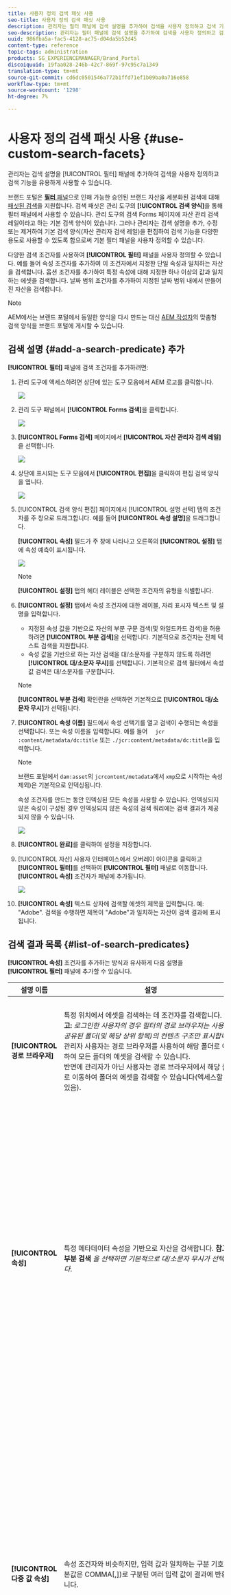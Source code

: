 ```yaml
---
title: 사용자 정의 검색 패싯 사용
seo-title: 사용자 정의 검색 패싯 사용
description: 관리자는 필터 패널에 검색 설명을 추가하여 검색을 사용자 정의하고 검색 기능을 유용하게 사용할 수 있습니다.
seo-description: 관리자는 필터 패널에 검색 설명을 추가하여 검색을 사용자 정의하고 검색 기능을 유용하게 사용할 수 있습니다.
uuid: 986fba5a-fac5-4128-ac75-d04da5b52d45
content-type: reference
topic-tags: administration
products: SG_EXPERIENCEMANAGER/Brand_Portal
discoiquuid: 19faa028-246b-42c7-869f-97c95c7a1349
translation-type: tm+mt
source-git-commit: cd6dc0501546a772b1ffd71ef1b09ba0a716e858
workflow-type: tm+mt
source-wordcount: '1298'
ht-degree: 7%

---
```



# 사용자 정의 검색 패싯 사용 {#use-custom-search-facets}

관리자는 검색 설명을 [!UICONTROL 필터] 패널에 추가하여 검색을 사용자 정의하고 검색 기능을 유용하게 사용할 수 있습니다.

브랜드 포털은 [**필터** 패널](../using/brand-portal-searching.md#search-using-facets-in-filters-panel)으로 인해 가능한 승인된 브랜드 자산을 세분화된 검색에 대해 [패싯된 검색](../using/brand-portal-searching.md#search-using-facets-in-filters-panel)을 지원합니다. 검색 패싯은 관리 도구의 **[!UICONTROL 검색 양식]**&#x200B;을 통해 필터 패널에서 사용할 수 있습니다. 관리 도구의 검색 Forms 페이지에 자산 관리 검색 레일이라고 하는 기본 검색 양식이 있습니다. 그러나 관리자는 검색 설명을 추가, 수정 또는 제거하여 기본 검색 양식(자산 관리자 검색 레일)을 편집하여 검색 기능을 다양한 용도로 사용할 수 있도록 함으로써 기본 필터 패널을 사용자 정의할 수 있습니다.

다양한 검색 조건자를 사용하여 **[!UICONTROL 필터]** 패널을 사용자 정의할 수 있습니다. 예를 들어 속성 조건자를 추가하여 이 조건자에서 지정한 단일 속성과 일치하는 자산을 검색합니다. 옵션 조건자를 추가하여 특정 속성에 대해 지정한 하나 이상의 값과 일치하는 에셋을 검색합니다. 날짜 범위 조건자를 추가하여 지정된 날짜 범위 내에서 만들어진 자산을 검색합니다.

>[!NOTE]
>
>AEM에서는 브랜드 포털에서 동일한 양식을 다시 만드는 대신 [AEM 작성자](../using/publish-schema-search-facets-presets.md#publish-search-facets-to-brand-portal)의 맞춤형 검색 양식을 브랜드 포털에 게시할 수 있습니다.

## 검색 설명 {#add-a-search-predicate} 추가

**[!UICONTROL 필터]** 패널에 검색 조건자를 추가하려면:

1. 관리 도구에 액세스하려면 상단에 있는 도구 모음에서 AEM 로고를 클릭합니다.

   ![](assets/aemlogo.png)

1. 관리 도구 패널에서 **[!UICONTROL Forms 검색]**&#x200B;을 클릭합니다.

   ![](assets/navigation-panel-1.png)

1. **[!UICONTROL Forms 검색]** 페이지에서 **[!UICONTROL 자산 관리자 검색 레일]**&#x200B;을 선택합니다.

   ![](assets/search-forms-page.png)

1. 상단에 표시되는 도구 모음에서 **[!UICONTROL 편집]**&#x200B;을 클릭하여 편집 검색 양식을 엽니다.

   ![](assets/edit-search-form-1.png)

1. [!UICONTROL 검색 양식 편집] 페이지에서 [!UICONTROL 설명 선택] 탭의 조건자를 주 창으로 드래그합니다. 예를 들어 **[!UICONTROL 속성 설명]**&#x200B;을 드래그합니다.

   **[!UICONTROL 속성]** 필드가 주 창에 나타나고 오른쪽의 **[!UICONTROL 설정]** 탭에 속성 예측이 표시됩니다.

   ![](assets/partial-prop-predicate.png)

   >[!NOTE]
   >
   >**[!UICONTROL 설정]** 탭의 헤더 레이블은 선택한 조건자의 유형을 식별합니다.

1. **[!UICONTROL 설정]** 탭에서 속성 조건자에 대한 레이블, 자리 표시자 텍스트 및 설명을 입력합니다.

   * 지정된 속성 값을 기반으로 자산의 부분 구문 검색(및 와일드카드 검색)을 허용하려면 **[!UICONTROL 부분 검색]**&#x200B;을 선택합니다. 기본적으로 조건자는 전체 텍스트 검색을 지원합니다.
   * 속성 값을 기반으로 하는 자산 검색을 대/소문자를 구분하지 않도록 하려면 **[!UICONTROL 대/소문자 무시]**&#x200B;를 선택합니다. 기본적으로 검색 필터에서 속성 값 검색은 대/소문자를 구분합니다.

   >[!NOTE]
   >
   >**[!UICONTROL 부분 검색]** 확인란을 선택하면 기본적으로 **[!UICONTROL 대/소문자 무시]**&#x200B;가 선택됩니다.

1. **[!UICONTROL 속성 이름]** 필드에서 속성 선택기를 열고 검색이 수행되는 속성을 선택합니다. 또는 속성 이름을 입력합니다. 예를 들어 `  jcr :content/metadata/dc:title` 또는 `./jcr:content/metadata/dc:title`을 입력합니다.

   >[!NOTE]
   >
   >브랜드 포털에서 `dam:asset`의 `jcrcontent/metadata`에서 `xmp`으로 시작하는 속성 제외)은 기본적으로 인덱싱됩니다.
   >
   >속성 조건자를 만드는 동안 인덱싱된 모든 속성을 사용할 수 있습니다. 인덱싱되지 않은 속성이 구성된 경우 인덱싱되지 않은 속성의 검색 쿼리에는 검색 결과가 제공되지 않을 수 있습니다.

   ![](assets/title-prop.png)

1. **[!UICONTROL 완료]**&#x200B;를 클릭하여 설정을 저장합니다.
1. [!UICONTROL 자산] 사용자 인터페이스에서 오버레이 아이콘을 클릭하고 **[!UICONTROL 필터]**&#x200B;를 선택하여 **[!UICONTROL 필터]** 패널로 이동합니다. **[!UICONTROL 속성]** 조건자가 패널에 추가됩니다.

   ![](assets/property-filter-panel.png)

1. **[!UICONTROL 속성]** 텍스트 상자에 검색할 에셋의 제목을 입력합니다. 예: &quot;Adobe&quot;. 검색을 수행하면 제목이 &quot;Adobe&quot;과 일치하는 자산이 검색 결과에 표시됩니다.

## 검색 결과 목록 {#list-of-search-predicates}

**[!UICONTROL 속성]** 조건자를 추가하는 방식과 유사하게 다음 설명을 **[!UICONTROL 필터]** 패널에 추가할 수 있습니다.

| **설명 이름** | **설명** | **속성** |
|-------|-------|----------|
| **[!UICONTROL 경로 브라우저]** | 특정 위치에서 에셋을 검색하는 데 조건자를 검색합니다. **참고:** *로그인한 사용자의 경우 필터의 경로 브라우저는 사용자와 공유된 폴더(및 해당 상위 항목)의 컨텐츠 구조만 표시합니다.* <br> 관리자 사용자는 경로 브라우저를 사용하여 해당 폴더로 이동하여 모든 폴더의 에셋을 검색할 수 있습니다. <br> 반면에 관리자가 아닌 사용자는 경로 브라우저에서 해당 폴더로 이동하여 폴더의 에셋을 검색할 수 있습니다(액세스할 수 있음). | <ul><li>필드 레이블</li><li>경로</li><li>설명</li></ul> |
| **[!UICONTROL 속성]** | 특정 메타데이터 속성을 기반으로 자산을 검색합니다. **참고: 부분 검색** *을 선택하면 기본적으로 대/소문자 무시가 선택됩니다*. | <ul><li>필드 레이블</li><li>자리 표시자</li><li>속성 이름</li><li>부분 검색</li><li>대소문자 구분 안 함</li><li> 설명</li></ul> |
| **[!UICONTROL 다중 값 속성]** | 속성 조건자와 비슷하지만, 입력 값과 일치하는 구분 기호(기본값은 COMMA[,])로 구분된 여러 입력 값이 결과에 반환됩니다. | <ul><li>필드 레이블</li><li>자리 표시자</li><li>속성 이름</li><li>구분 기호 지원</li><li>대소문자 구분 안 함</li><li>설명</li></ul> |
| **[!UICONTROL 태그]** | 태그를 기반으로 자산을 검색하는 조건자를 검색합니다. [태그] 목록에서 다양한 태그를 채우도록 경로 속성을 구성할 수 있습니다. *참고:관리자는 경로 값(예: [!UICONTROL `/etc/tags/mac/<tenant_id>/<custom_tag_namespace>`])을 변경해야 할 수 있습니다. AEM에서 검색 양식을 게시하면 경로에는 테넌트 정보가 포함되지 않습니다(예: [!UICONTROL `/etc/tags/<custom_tag_namespace>`]). | <ul><li>필드 레이블</li><li>속성 이름</li><li>경로</li><li>설명</li></ul> |
| **[!UICONTROL 경로]** | 특정 위치에서 에셋을 검색하는 데 조건자를 검색합니다. | <ul><li>필드 레이블</li><li>경로</li><li>설명</li></ul> |  |
| **[!UICONTROL 상대적 날짜]** | 작성 상대 날짜를 기준으로 에셋을 검색하는 조건자를 검색합니다. | <ul><li>필드 레이블</li><li>속성 이름</li><li>상대적 날짜</li></ul> |
| **[!UICONTROL 범위]** | 검색 조건자를 사용하여 지정된 속성 값 범위 내에 있는 자산을 검색합니다. [필터] 패널에서 범위에 대한 최소 및 최대 속성 값을 지정할 수 있습니다. | <ul><li>필드 레이블</li><li>속성 이름</li><li>설명</li></ul> |
| **[!UICONTROL 날짜 범위]** | 날짜 속성에 대해 지정된 범위 내에서 만들어진 에셋을 검색하는 조건자를 검색합니다. [필터] 패널에서 시작 날짜와 종료 날짜를 지정할 수 있습니다. | <ul><li>필드 레이블</li><li>자리 표시자</li><li>속성 이름</li><li>범위 텍스트(시작)</li><li>범위 텍스트(끝)</li><li>설명</li></ul> |
| **[!UICONTROL 날짜]** | 날짜 속성을 기반으로 한 에셋의 슬라이더 기반 검색을 위한 검색 조건자입니다. | <ul><li>필드 레이블</li><li>속성 이름</li><li>설명</li></ul> |
| **[!UICONTROL 파일 크기]** | 검색 조건자를 사용하여 크기를 기준으로 자산을 검색합니다. | <ul><li>필드 레이블</li><li>속성 이름</li><li>경로</li><li>설명</li></ul> |
| **[!UICONTROL 마지막으로 수정된 자산]** | 검색 조건자를 사용하여 마지막으로 수정한 날짜를 기준으로 자산을 검색합니다. | <ul><li>필드 레이블</li><li>속성 이름</li><li>설명</li></ul> |
| **[!UICONTROL 승인 상태]** | 검색 조건자를 사용하여 승인 메타데이터 속성을 기반으로 자산을 검색합니다. 기본 속성 이름은 **dam:status**&#x200B;입니다. | <ul><li>필드 레이블</li><li>속성 이름</li><li>설명</li></ul> |
| **[!UICONTROL 체크아웃 상태]** | 검색 조건자를 사용하여 AEM Assets에서 자산을 게시할 때 자산의 체크 아웃 상태를 기반으로 자산을 검색합니다. | <ul><li>필드 레이블</li><li>속성 이름</li><li>설명</li></ul> |
| **[!UICONTROL 체크아웃 기준]** | 검색 조건자를 사용하여 자산을 체크 아웃한 사용자를 기반으로 자산을 검색합니다. | <ul><li>필드 레이블</li><li>속성 이름</li><li>설명</li></ul> |
| **[!UICONTROL 만료 상태]** | 만료 상태에 따라 에셋을 검색할 조건자를 검색합니다. | <ul><li>필드 레이블</li><li>속성 이름</li><li>설명</li></ul> |
| **[!UICONTROL 컬렉션 구성원]** | 검색 조건자를 사용하여 자산이 컬렉션의 일부인지 여부를 기반으로 자산을 검색합니다. | 설명 |
| **[!UICONTROL 숨김]** | 이 조건자는 최종 사용자에게 명시적으로 표시되지 않으며 일반적으로 검색 결과 유형을 **dam:Asset**&#x200B;로 제한하기 위해 숨겨진 제약 조건에 사용됩니다. | <ul><li>필드 레이블</li><li>속성 이름</li><li>설명</li></ul> |

>[!NOTE]
>
>이러한 예측자가 브랜드 포털에서 작동하지 않으므로 **[!UICONTROL 옵션 설명]**, **[!UICONTROL 게시 상태 설명]** 및 **[!UICONTROL 등급 설명]**&#x200B;을 사용하지 마십시오.

## 검색 설명 {#delete-a-search-predicate} 삭제

검색 조건자를 삭제하려면 다음 단계를 수행합니다.

1. Adobe 로고를 클릭하여 관리 도구에 액세스합니다.

   ![](assets/aemlogo.png)

1. 관리 도구 패널에서 **[!UICONTROL Forms 검색]**&#x200B;을 클릭합니다.

   ![](assets/navigation-panel-2.png)

1. **[!UICONTROL Forms 검색]** 페이지에서 **[!UICONTROL 자산 관리자 검색 레일]**&#x200B;을 선택합니다.

   ![](assets/search-forms-page.png)

1. 상단에 표시되는 도구 모음에서 **[!UICONTROL 편집]**&#x200B;을 클릭하여 편집 검색 양식을 엽니다.

   ![](assets/edit-search-form-2.png)

1. [!UICONTROL 검색 양식 편집] 페이지의 기본 창에서 삭제할 조건자를 선택합니다. 예를 들어 **[!UICONTROL 속성 설명]**&#x200B;을 선택합니다.

   오른쪽의 **[!UICONTROL 설정]** 탭에는 속성 설명 필드가 표시됩니다.

1. 속성 조건자를 삭제하려면 저장소 아이콘을 클릭합니다. **[!UICONTROL 필드 삭제]** 대화 상자에서 **[!UICONTROL 삭제]**&#x200B;를 클릭하여 삭제 작업을 확인합니다.

   **[!UICONTROL 속성 설명]** 필드가 주 창에서 제거되고 **[!UICONTROL 설정]** 탭이 비어 있게 됩니다.

   ![](assets/search-form-delete-predicate.png)

1. 변경 내용을 저장하려면 도구 모음에서 **[!UICONTROL 완료]**&#x200B;를 클릭합니다.
1. **[!UICONTROL 자산]** 사용자 인터페이스에서 오버레이 아이콘을 클릭하고 **[!UICONTROL 필터]**&#x200B;를 선택하여 **[!UICONTROL 필터]** 패널로 이동합니다. **[!UICONTROL 속성]** 조건자가 패널에서 제거됩니다.

   ![](assets/property-predicate-removed.png)
